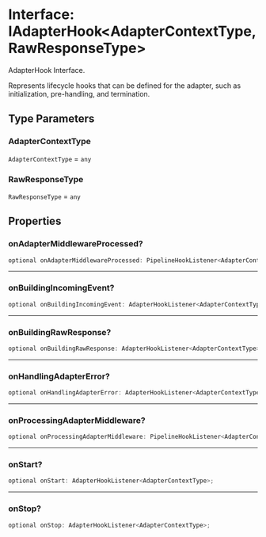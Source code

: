 # Interface: IAdapterHook\<AdapterContextType, RawResponseType\>

AdapterHook Interface.

Represents lifecycle hooks that can be defined for the adapter, such as initialization, pre-handling, and termination.

## Type Parameters

### AdapterContextType

`AdapterContextType` = `any`

### RawResponseType

`RawResponseType` = `any`

## Properties

### onAdapterMiddlewareProcessed?

```ts
optional onAdapterMiddlewareProcessed: PipelineHookListener<AdapterContextType, IAdapterEventBuilder<RawResponseOptions, IRawResponseWrapper<RawResponseType>>, any[]>;
```

***

### onBuildingIncomingEvent?

```ts
optional onBuildingIncomingEvent: AdapterHookListener<AdapterContextType>;
```

***

### onBuildingRawResponse?

```ts
optional onBuildingRawResponse: AdapterHookListener<AdapterContextType>;
```

***

### onHandlingAdapterError?

```ts
optional onHandlingAdapterError: AdapterHookListener<AdapterContextType>;
```

***

### onProcessingAdapterMiddleware?

```ts
optional onProcessingAdapterMiddleware: PipelineHookListener<AdapterContextType, IAdapterEventBuilder<RawResponseOptions, IRawResponseWrapper<RawResponseType>>, any[]>;
```

***

### onStart?

```ts
optional onStart: AdapterHookListener<AdapterContextType>;
```

***

### onStop?

```ts
optional onStop: AdapterHookListener<AdapterContextType>;
```

